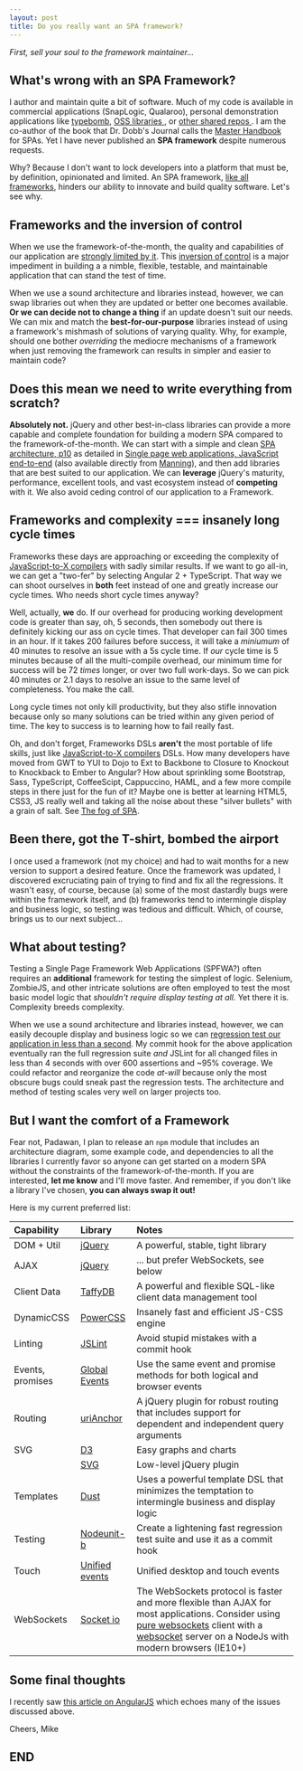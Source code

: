```yaml
---
layout: post
title: Do you really want an SPA framework?
---
```

*First, sell your soul to the framework maintainer...*

What's wrong with an SPA Framework?
-----------------------------------
I author and maintain quite a bit of software.  Much of my code is available
in commercial applications (SnapLogic, Qualaroo), personal demonstration
applications like [typebomb](http://michaelmikowski.com/typebomb/), [OSS libraries
](https://www.npmjs.com/~mikem), or [other shared repos
](//https://github.com/mmikowski).  I am the co-author of the book that
Dr. Dobb's Journal calls the [Master Handbook
](http://www.drdobbs.com/joltawards/jolt-awards-the-best-books/240169070?pgno=5)
for SPAs.  Yet I have never published an **SPA framework** despite numerous
requests.

Why? Because I don't want to lock developers into a platform that must be,
by definition, opinionated and limited.  An SPA framework, [like all
frameworks](http://martinfowler.com/bliki/InversionOfControl.html),
hinders our ability to innovate and build quality software. Let's see why.

Frameworks and the inversion of control
---------------------------------------
When we use the framework-of-the-month, the quality and capabilities of
our application are [strongly limited by it][4]. This [inversion of
control](http://martinfowler.com/bliki/InversionOfControl.html) is
a major impediment in building a a nimble, flexible, testable, and
maintainable application that can stand the test of time.

When we use a sound architecture and libraries instead, however, we can
swap libraries out when they are updated or better one becomes available.
**Or we can decide not to change a thing** if an update doesn't suit our
needs. We can mix and match the **best-for-our-purpose** libraries instead
of using a framework's mishmash of solutions of varying quality.  Why,
for example, should one bother *overriding* the mediocre mechanisms of
a framework when just removing the framework can results in simpler
and easier to maintain code?

Does this mean we need to write everything from scratch?
--------------------------------------------------------
**Absolutely not.**  jQuery and other best-in-class libraries can provide a
more capable and complete foundation for building a modern SPA compared
to the framework-of-the-month.  We can start with a simple and clean
[SPA architecture, p10][1] as detailed in
[Single page web applications, JavaScript end-to-end][2]
(also available directly from [Manning][3]), and then add libraries that
are best suited to our application.  We can **leverage** jQuery's maturity,
performance, excellent tools, and vast ecosystem instead of **competing**
with it.  We also avoid ceding control of our application to a Framework.

Frameworks and complexity === insanely long cycle times
-------------------------------------------------------
Frameworks these days are approaching or exceeding the complexity of
[JavaScript-to-X compilers](http://mmikowski.github.io/the_kraken/)
with sadly similar results.  If we want to go all-in, we can get a "two-fer"
by selecting Angular 2 + TypeScript.  That way we can shoot ourselves in
**both** feet instead of one and greatly increase our cycle times.
Who needs short cycle times anyway?

Well, actually, **we** do.  If our overhead for producing working development
code is greater than say, oh, 5 seconds, then somebody out there is
definitely kicking our ass on cycle times.  That developer can fail 300 times
in an hour.  If it takes 200 failures before success, it will take a *miniumum*
of 40 minutes to resolve an issue with a 5s cycle time.  If *our* cycle time
is 5 minutes because of all the multi-compile overhead, our minimum time
for success will be 72 *times* longer, or over two full work-days.  So we can
pick 40 minutes or 2.1 days to resolve an issue to the same level of
completeness.  You make the call.

Long cycle times not only kill productivity, but they also stifle innovation
because only so many solutions can be tried within any given period of time.
The key to success is to learning how to fail really fast.

Oh, and don't forget, Frameworks DSLs **aren't** the most portable of life skills,
just like [JavaScript-to-X compilers](http://mmikowski.github.io/the_kraken/)
DSLs. How many developers have moved from GWT to YUI to Dojo to Ext to Backbone
to Closure to Knockout to Knockback to Ember to Angular?  How about sprinkling
some Bootstrap, Sass, TypeScript, CoffeeScipt,
Cappuccino, HAML, and a few more compile steps in there just for the fun of
it?  Maybe one is better at learning HTML5, CSS3, JS really well and taking
all the noise about these "silver bullets" with a grain of salt.  See [The fog
of SPA](https://github.com/mmikowski/spa/raw/master/slides/2013-04-02-the_fog_of_spa.pdf).

Been there, got the T-shirt, bombed the airport
-----------------------------------------------
I once used a framework (not my choice) and had to wait months for a new
version to support a desired feature. Once the framework was updated,
I discovered excruciating pain of trying to find and fix all the regressions.
It wasn't easy, of course, because (a) some of the most dastardly bugs were
within the framework itself, and (b) frameworks tend to intermingle display
and business logic, so testing was tedious and difficult.  Which, of course,
brings us to our next subject...

What about testing?
-------------------
Testing a Single Page Framework Web Applications (SPFWA?) often requires
an **additional** framework for testing the simplest of logic. Selenium,
ZombieJS, and other intricate solutions are often employed to test the most
basic model logic that *shouldn't require display testing at all.*
Yet there it is. Complexity breeds complexity.

When we use a sound architecture and libraries instead, however, we can
easily decouple display and business logic so we can
[regression test our application in less than a second][5].
My commit hook for the above application eventually ran the full regression
suite *and* JSLint for all changed files in less than 4 seconds with over
600 assertions and ~95% coverage.  We could refactor and reorganize the
code *at-will* because only the most obscure bugs could sneak past the
regression tests.  The architecture and method of testing scales very
well on larger projects too.

But I want the comfort of a Framework
--------------------------------------
Fear not, Padawan, I plan to release an `npm` module that includes an
architecture diagram, some example code, and dependencies to all the
libraries I currently favor so anyone can get started on a modern SPA
without the constraints of the framework-of-the-month.  If you are interested,
**let me know** and I'll move faster.  And remember, if you don't like a
library I've chosen, **you can always swap it out!**

Here is my current preferred list:

| Capability   | Library              | Notes                             |
| :----------- | :------------------- | :-------------------------------- |
| DOM + Util   | [jQuery][6]          | A powerful, stable, tight library |
| AJAX         | [jQuery][6]          | ... but prefer WebSockets, see below |
| Client Data  | [TaffyDB][7]         | A powerful and flexible SQL-like client data management tool |
| DynamicCSS   | [PowerCSS][8]        | Insanely fast and efficient JS-CSS engine |
| Linting      | [JSLint][9]          | Avoid stupid mistakes with a commit hook |
| Events, promises | [Global Events][10] | Use the same event and promise methods for both logical and browser events |
| Routing      | [uriAnchor][11]      | A jQuery plugin for robust routing that includes support for dependent and independent query arguments |
| SVG          | [D3][12]             | Easy graphs and charts            |
|              | [SVG][13]            | Low-level jQuery plugin           |
| Templates    | [Dust][14]           | Uses a powerful template DSL that minimizes the temptation to intermingle  business and display logic |
| Testing      | [Nodeunit-b][15]     | Create a lightening fast regression test suite and use it as a commit hook |
| Touch        | [Unified events][16] | Unified desktop and touch events  |
| WebSockets   | [Socket io][17]      | The WebSockets protocol is faster and more flexible than AJAX for most applications. Consider using [pure websockets][18] client with a [websocket][19] server on a NodeJs with modern browsers (IE10+) |

Some final thoughts
-------------------
I recently saw [this article on AngularJS][20] which echoes many of the issues
discussed above.

Cheers, Mike


END
---
[1]:https://github.com/mmikowski/spa/blob/master/slides/2013-10-22-make_it_rock.pdf
[2]:http://www.amazon.com/dp/1617290750
[3]:http://manning.com/mikowski
[4]:https://aerotwist.com/blog/the-cost-of-frameworks
[5]:https://youtu.be/aoH0J6lL2w0?t=47m15s
[6]:http://jquery.com/download
[7]:https://github.com/typicaljoe/taffydb
[8]:https://www.npmjs.com/package/powercss
[9]:https://www.npmjs.com/package/jslint
[10]:https://github.com/mmikowski/jquery.event.gevent
[11]:https://github.com/mmikowski/urianchor
[12]:https://github.com/mbostock/d3
[13]:http://keith-wood.name/svg.html
[14]:http://linkedin.github.io/dustjs
[15]:https://www.npmjs.com/package/nodeunit-b
[16]:https://github.com/mmikowski/jquery.event.ue
[17]:http://socket.io
[18]:https://developer.mozilla.org/en-US/docs/Web/API/WebSockets_API/Writing_WebSocket_client_applications
[19]:https://www.npmjs.com/package/websocket
[20]:https://medium.com/@mnemon1ck/why-you-should-not-use-angularjs-1df5ddf6fc99#.wivhdcf4g
